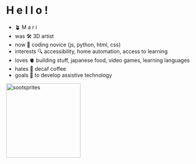 <h1> H e l l o !</h1>

<ul>
  <li> 🪴 M a r i 
  <li> was 🛠 3D artist
  <li> now 🌱 coding novice (js, python, html, css)
  <li> interests 🔍 accessibility, home automation, access to learning
  <li> loves 🫀 building stuff, japanese food, video games, learning languages
  <li> hates 🥀 decaf coffee 
  <li> goals 🤝 to develop assistive technology
</ul>

<img src="https://media.giphy.com/media/sxtxMmbHzBYru/giphy.gif" alt="sootsprites" width="200px" height="200px">



